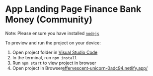 
  # App Landing Page Finance Bank Money (Community)
  
  Note: Please ensure you have installed <code><a href="https://nodejs.org/en/download/">nodejs</a></code>

  To preview and run the project on your device:
  1) Open project folder in <a href="https://code.visualstudio.com/download">Visual Studio Code</a>
  2) In the terminal, run `npm install`
  3) Run `npm start` to view project in browser
  4)  Open project  in Browser<a href="effervescent-unicorn-0adc94.netlify.app/">effervescent-unicorn-0adc94.netlify.app/</a>
  

